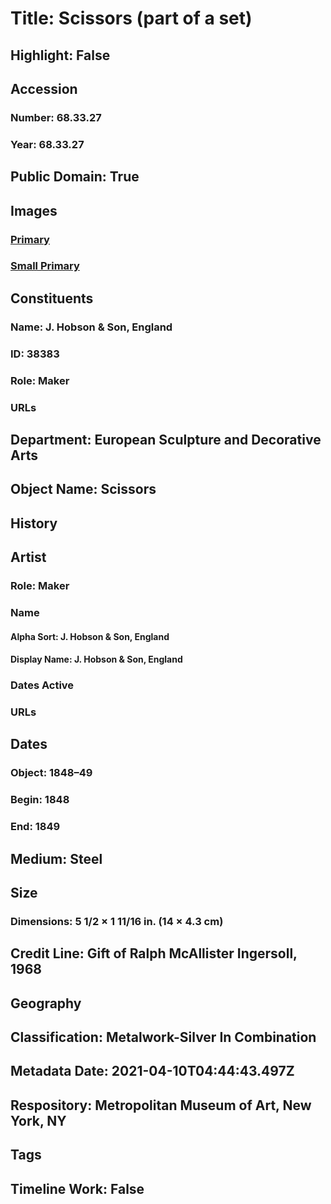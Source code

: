 # Title: Scissors (part of a set)
## Highlight: False
## Accession
### Number: 68.33.27
### Year: 68.33.27
## Public Domain: True
## Images
### [Primary](https://images.metmuseum.org/CRDImages/es/original/189780.jpg)
### [Small Primary](https://images.metmuseum.org/CRDImages/es/web-large/189780.jpg)
## Constituents
### Name: J. Hobson &amp; Son, England
### ID: 38383
### Role: Maker
### URLs
## Department: European Sculpture and Decorative Arts
## Object Name: Scissors
## History
## Artist
### Role: Maker
### Name
#### Alpha Sort: J. Hobson & Son, England
#### Display Name: J. Hobson & Son, England
### Dates Active
### URLs
## Dates
### Object: 1848–49
### Begin: 1848
### End: 1849
## Medium: Steel
## Size
### Dimensions: 5 1/2 × 1 11/16 in. (14 × 4.3 cm)
## Credit Line: Gift of Ralph McAllister Ingersoll, 1968
## Geography
## Classification: Metalwork-Silver In Combination
## Metadata Date: 2021-04-10T04:44:43.497Z
## Respository: Metropolitan Museum of Art, New York, NY
## Tags
## Timeline Work: False